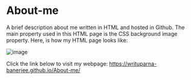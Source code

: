 # About-me
A brief description about me written in HTML and hosted in Github. The main property used in this HTML page is the CSS background image property. Here, is how my HTML page looks like:


![image](https://user-images.githubusercontent.com/59050251/87567623-1ececf80-c6e2-11ea-9f72-25e7b56f5d42.png)




Click the link below to visit my webpage:
https://writuparna-banerjee.github.io/About-me/
